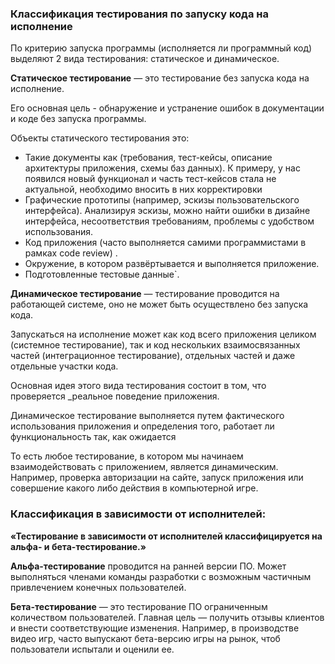### Классификация тестирования по запуску кода на исполнение

По критерию запуска программы (исполняется ли программный код) выделяют 2 вида тестирования: статическое и динамическое.

**Статическое тестирование** — это тестирование без запуска кода на исполнение.

Его основная цель - обнаружение и устранение ошибок в документации и коде без запуска программы.

Объекты статического тестирования это:

- Такие документы как (требования, тест-кейсы, описание архитектуры приложения, схемы баз данных). К примеру, у нас появился новый функционал и часть тест-кейсов стала не актуальной, необходимо вносить в них корректировки
- Графические прототипы (например, эскизы пользовательского интерфейса). Анализируя эскизы, можно найти ошибки в дизайне интерфейса, несоответствия требованиям, проблемы с удобством использования.
- Код приложения (часто выполняется самими программистами в рамках code review) .
- Окружение, в котором развёртывается и выполняется приложение.
- Подготовленные тестовые данные`.

**Динамическое тестирование** — тестирование проводится на работающей системе, оно не может быть осуществлено без запуска кода.

Запускаться на исполнение может как код всего приложения целиком (системное тестирование), так и код нескольких взаимосвязанных частей (интеграционное тестирование), отдельных частей и даже отдельные участки кода.

Основная идея этого вида тестирования состоит в том, что проверяется _реальное поведение приложения.

Динамическое тестирование выполняется путем фактического использования приложения и определения того, работает ли функциональность так, как ожидается

То есть любое тестирование, в котором мы начинаем взаимодействовать с приложением, является динамическим. Например, проверка авторизации на сайте, запуск приложения или совершение какого либо действия в компьютерной игре.

### **Классификация в зависимости от исполнителей:**

**«Тестирование в зависимости от исполнителей классифицируется на альфа- и бета-тестирование.»**

**Альфа-тестирование** проводится на ранней версии ПО. Может выполняться членами команды разработки с возможным частичным привлечением конечных пользователей.

**Бета-тестирование** — это тестирование ПО ограниченным количеством пользователей. Главная цель — получить отзывы клиентов и внести соответствующие изменения. Например, в производстве видео игр, часто выпускают бета-версию игры на рынок, чтоб пользователи испытали и оценили ее. 
